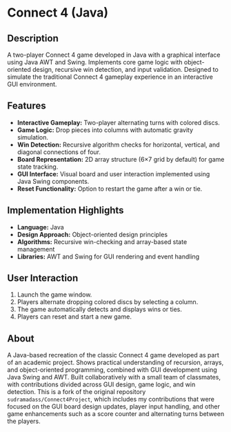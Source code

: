# Connect 4 (Java)

## Description
A two-player Connect 4 game developed in Java with a graphical interface using Java AWT and Swing. Implements core game logic with object-oriented design, recursive win detection, and input validation. Designed to simulate the traditional Connect 4 gameplay experience in an interactive GUI environment.

## Features
- **Interactive Gameplay:** Two-player alternating turns with colored discs.  
- **Game Logic:** Drop pieces into columns with automatic gravity simulation.  
- **Win Detection:** Recursive algorithm checks for horizontal, vertical, and diagonal connections of four.  
- **Board Representation:** 2D array structure (6×7 grid by default) for game state tracking.  
- **GUI Interface:** Visual board and user interaction implemented using Java Swing components.  
- **Reset Functionality:** Option to restart the game after a win or tie.  

## Implementation Highlights
- **Language:** Java  
- **Design Approach:** Object-oriented design principles  
- **Algorithms:** Recursive win-checking and array-based state management  
- **Libraries:** AWT and Swing for GUI rendering and event handling  

## User Interaction
1. Launch the game window.  
2. Players alternate dropping colored discs by selecting a column.  
3. The game automatically detects and displays wins or ties.  
4. Players can reset and start a new game.  

## About
A Java-based recreation of the classic Connect 4 game developed as part of an academic project. Shows practical understanding of recursion, arrays, and object-oriented programming, combined with GUI development using Java Swing and AWT. Built collaboratively with a small team of classmates, with contributions divided across GUI design, game logic, and win detection. This is a fork of the original repository `sudramadass/Connect4Project`, which includes my contributions that were focused on the GUI board design updates, player input handling, and other game enhancements such as a score counter and alternating turns between the players.
